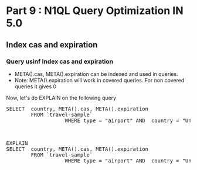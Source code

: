 # Part 9 : N1QL Query Optimization IN 5.0


## Index cas and expiration


### Query usinf Index cas and expiration

* META().cas, META().expiration can be indexed and used in queries.
* Note: META().expiration will work in covered queries. For non covered queries it gives 0


Now, let's do EXPLAIN on the following query

<pre>
SELECT  country, META().cas, META().expiration
        FROM `travel-sample`
                   WHERE type = "airport" AND  country = "United States";

</pre>

<pre id="example"> 
EXPLAIN 
SELECT  country, META().cas, META().expiration
        FROM `travel-sample`
                   WHERE type = "airport" AND  country = "United States";
</pre>
